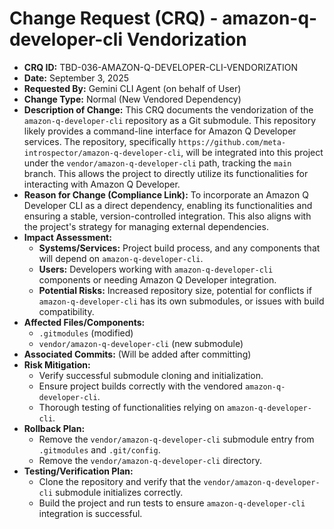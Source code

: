 # Change Request (CRQ) - amazon-q-developer-cli Vendorization

*   **CRQ ID:** TBD-036-AMAZON-Q-DEVELOPER-CLI-VENDORIZATION
*   **Date:** September 3, 2025
*   **Requested By:** Gemini CLI Agent (on behalf of User)
*   **Change Type:** Normal (New Vendored Dependency)
*   **Description of Change:**
    This CRQ documents the vendorization of the `amazon-q-developer-cli` repository as a Git submodule. This repository likely provides a command-line interface for Amazon Q Developer services. The repository, specifically `https://github.com/meta-introspector/amazon-q-developer-cli`, will be integrated into this project under the `vendor/amazon-q-developer-cli` path, tracking the `main` branch. This allows the project to directly utilize its functionalities for interacting with Amazon Q Developer.
*   **Reason for Change (Compliance Link):**
    To incorporate an Amazon Q Developer CLI as a direct dependency, enabling its functionalities and ensuring a stable, version-controlled integration. This also aligns with the project's strategy for managing external dependencies.
*   **Impact Assessment:**
    *   **Systems/Services:** Project build process, and any components that will depend on `amazon-q-developer-cli`.
    *   **Users:** Developers working with `amazon-q-developer-cli` components or needing Amazon Q Developer integration.
    *   **Potential Risks:** Increased repository size, potential for conflicts if `amazon-q-developer-cli` has its own submodules, or issues with build compatibility.
*   **Affected Files/Components:**
    *   `.gitmodules` (modified)
    *   `vendor/amazon-q-developer-cli` (new submodule)
*   **Associated Commits:** (Will be added after committing)
*   **Risk Mitigation:**
    *   Verify successful submodule cloning and initialization.
    *   Ensure project builds correctly with the vendored `amazon-q-developer-cli`.
    *   Thorough testing of functionalities relying on `amazon-q-developer-cli`.
*   **Rollback Plan:**
    *   Remove the `vendor/amazon-q-developer-cli` submodule entry from `.gitmodules` and `.git/config`.
    *   Remove the `vendor/amazon-q-developer-cli` directory.
*   **Testing/Verification Plan:**
    *   Clone the repository and verify that the `vendor/amazon-q-developer-cli` submodule initializes correctly.
    *   Build the project and run tests to ensure `amazon-q-developer-cli` integration is successful.
